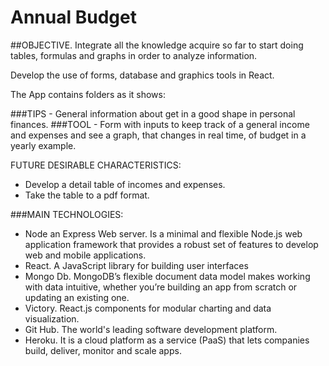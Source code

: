 # Annual Budget

##OBJECTIVE. Integrate all the knowledge acquire so far to start doing tables, formulas and graphs in order to analyze information.

Develop the use of forms, database and graphics tools in React.

The App contains folders as it shows:

###TIPS - General information about get in a good shape in personal finances.
###TOOL - Form with inputs to keep track of a general income and expenses and see a graph, that changes in real time, of budget in a yearly example.

FUTURE DESIRABLE CHARACTERISTICS:
* Develop a detail table of incomes and expenses.
* Take the table to a pdf format. 

###MAIN TECHNOLOGIES:
* Node an Express Web server. Is a minimal and flexible Node.js web application framework that provides a robust set of features to develop web and mobile applications.
* React. A JavaScript library for building user interfaces
* Mongo Db. MongoDB’s flexible document data model makes working with data intuitive, whether you’re building an app from scratch or updating an existing one.
* Victory. React.js components for modular charting and data visualization.
* Git Hub. The world's leading software development platform.
* Heroku. It is a cloud platform as a service (PaaS) that lets companies build, deliver, monitor and scale apps.


